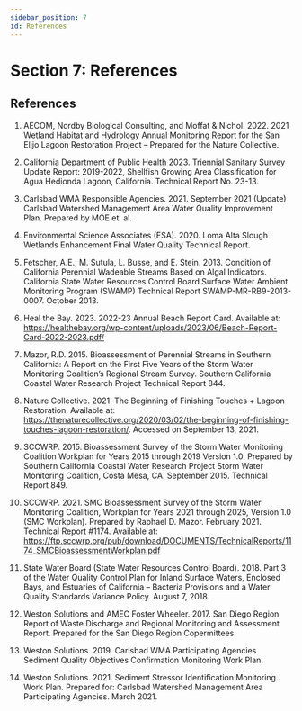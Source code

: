 ```yaml
---
sidebar_position: 7
id: References
---
```


# Section 7: References
## References
1. AECOM, Nordby Biological Consulting, and Moffat & Nichol. 2022. 2021 Wetland Habitat and Hydrology Annual Monitoring Report for the San Elijo Lagoon Restoration Project – Prepared for the Nature Collective.

2. California Department of Public Health 2023. Triennial Sanitary Survey Update Report: 2019-2022, Shellfish Growing Area Classification for Agua Hedionda Lagoon, California. Technical Report No. 23-13.

3. Carlsbad WMA Responsible Agencies. 2021. September 2021 (Update) Carlsbad Watershed Management Area Water Quality Improvement Plan. Prepared by MOE et. al. 

4. Environmental Science Associates (ESA). 2020. Loma Alta Slough Wetlands Enhancement Final Water Quality Technical Report.

5. Fetscher, A.E., M. Sutula, L. Busse, and E. Stein. 2013. Condition of California Perennial Wadeable Streams Based on Algal Indicators. California State Water Resources Control Board Surface Water Ambient Monitoring Program (SWAMP) Technical Report SWAMP-MR-RB9-2013-0007. October 2013.

6. Heal the Bay. 2023. 2022-23 Annual Beach Report Card. Available at: https://healthebay.org/wp-content/uploads/2023/06/Beach-Report-Card-2022-2023.pdf/

7. Mazor, R.D. 2015. Bioassessment of Perennial Streams in Southern California: A Report on the First Five Years of the Storm Water Monitoring Coalition’s Regional Stream Survey. Southern California Coastal Water Research Project Technical Report 844.

8. Nature Collective. 2021. The Beginning of Finishing Touches + Lagoon Restoration. Available at: https://thenaturecollective.org/2020/03/02/the-beginning-of-finishing-touches-lagoon-restoration/. Accessed on September 13, 2021.

9. SCCWRP. 2015. Bioassessment Survey of the Storm Water Monitoring Coalition Workplan for Years 2015 through 2019 Version 1.0. Prepared by Southern California Coastal Water Research Project Storm Water Monitoring Coalition, Costa Mesa, CA. September 2015. Technical Report 849.

10. SCCWRP. 2021. SMC Bioassessment Survey of the Storm Water Monitoring Coalition, Workplan for Years 2021 through 2025, Version 1.0 (SMC Workplan). Prepared by Raphael D. Mazor. February 2021. Technical Report #1174. Available at: https://ftp.sccwrp.org/pub/download/DOCUMENTS/TechnicalReports/1174_SMCBioassessmentWorkplan.pdf

11. State Water Board (State Water Resources Control Board). 2018. Part 3 of the Water Quality Control Plan for Inland Surface Waters, Enclosed Bays, and Estuaries of California – Bacteria Provisions and a Water Quality Standards Variance Policy. August 7, 2018. 

12. Weston Solutions and AMEC Foster Wheeler. 2017. San Diego Region Report of Waste Discharge and Regional Monitoring and Assessment Report. Prepared for the San Diego Region Copermittees.

13. Weston Solutions. 2019. Carlsbad WMA Participating Agencies Sediment Quality Objectives Confirmation Monitoring Work Plan.

14. Weston Solutions. 2021. Sediment Stressor Identification Monitoring Work Plan. Prepared for: Carlsbad Watershed Management Area Participating Agencies. March 2021.

